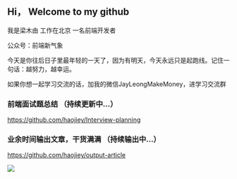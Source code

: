 ## Hi， Welcome to my github

我是梁木由 工作在北京 一名前端开发者

公众号：前端新气象

今天是你往后日子里最年轻的一天了，因为有明天，今天永远只是起跑线。记住一句话：越努力，越幸运。

如果你想一起学习交流的话，加我的微信JayLeongMakeMoney，进学习交流群

### 前端面试题总结 （持续更新中...）
https://github.com/haojiey/Interview-planning

### 业余时间输出文章，干货满满 （持续输出中...）
https://github.com/haojiey/output-article

<img align="left" src="https://github-readme-stats.vercel.app/api?username=haojiey&show_icons=true&icon_color=0366d6&text_color=24292e&bg_color=ffffff&hide_title=true" />
